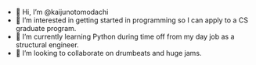 - 👋 Hi, I’m @kaijunotomodachi
- 👀 I’m interested in getting started in programming so I can apply to a CS graduate program.
- 🌱 I’m currently learning Python during time off from my day job as a structural engineer.
- 💞️ I’m looking to collaborate on drumbeats and huge jams.

<!---
kaijunotomodachi/kaijunotomodachi is a ✨ special ✨ repository because its `README.md` (this file) appears on your GitHub profile.
You can click the Preview link to take a look at your changes.
--->
